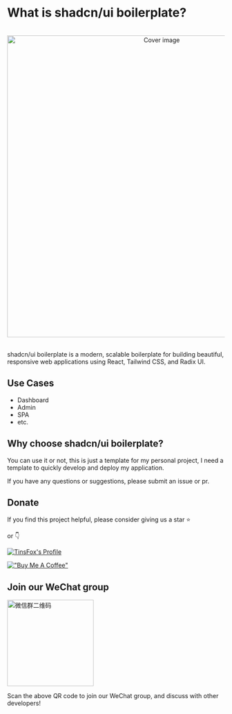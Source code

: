 # What is shadcn/ui boilerplate?

<br/>

<div align="center">
  <img src="/index.png" alt="Cover image" width="700px">
</div>

<br/>

shadcn/ui boilerplate is a modern, scalable boilerplate for building beautiful, responsive web applications using React, Tailwind CSS, and Radix UI.

## Use Cases

- Dashboard
- Admin
- SPA
- etc.

## Why choose shadcn/ui boilerplate?

You can use it or not, this is just a template for my personal project, I need a template to quickly develop and deploy my application.

If you have any questions or suggestions, please submit an issue or pr.

## Donate

If you find this project helpful, please consider giving us a star ⭐️

or 👇

[![TinsFox's Profile](https://afdian-connect-nine.vercel.app/profile.svg)](https://afdian.com/a/tinsfox)

[!["Buy Me A Coffee"](https://www.buymeacoffee.com/assets/img/custom_images/orange_img.png)](https://www.buymeacoffee.com/TinsFox)

## Join our WeChat group

<p>
  <img src="/wechat-group.png" alt="微信群二维码" width="200px">
</p>

Scan the above QR code to join our WeChat group, and discuss with other developers!
